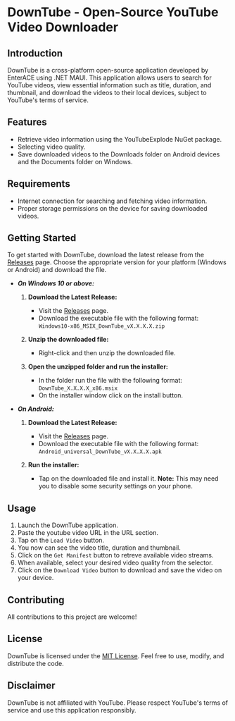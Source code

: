 # DownTube - Open-Source YouTube Video Downloader

## Introduction

DownTube is a cross-platform open-source application developed by EnterACE using .NET MAUI. This application allows users to search for YouTube videos, view essential information such as title, duration, and thumbnail, and download the videos to their local devices, subject to YouTube's terms of service.

## Features

- Retrieve video information using the YouTubeExplode NuGet package.
- Selecting video quality.
- Save downloaded videos to the Downloads folder on Android devices and the Documents folder on Windows.

## Requirements

- Internet connection for searching and fetching video information.
- Proper storage permissions on the device for saving downloaded videos.


## Getting Started

To get started with DownTube, download the latest release from the [Releases](https://github.com/enterace/DownTube/releases) page. Choose the appropriate version for your platform (Windows or Android) and download the file.

- ***On Windows 10 or above:***
	1. **Download the Latest Release:**
	   - Visit the [Releases](https://github.com/enterace/DownTube/releases) page.
	   - Download the executable file with the following format:
		   `Windows10-x86_MSIX_DownTube_vX.X.X.X.zip`

	2. **Unzip the downloaded file:**
	   - Right-click and then unzip the downloaded file.

	3. **Open the unzipped folder and run the installer:**
	   - In the folder run the file with the following format:
		    `DownTube_X.X.X.X_x86.msix`
		- On the installer window click on the install button.
	
- ***On Android:***
	1. **Download the Latest Release:**
	   - Visit the [Releases](https://github.com/enterace/DownTube/releases) page.
	   - Download the executable file with the following format:
		   `Android_universal_DownTube_vX.X.X.X.apk`

	2. **Run the installer:**
	   - Tap on the downloaded file and install it. 
		**Note:** This may need you to disable some security settings on your phone.
		

## Usage

1. Launch the DownTube application.
2. Paste the youtube video URL in the URL section.
3. Tap on the `Load Video` button.
4. You now can see the video title, duration and thumbnail.
5. Click on the `Get Manifest` button to retreve available video streams.
6. When available, select your desired video quality from the selector.
7. Click on the `Download Video` button to download and save the video on your device.

## Contributing

All contributions to this project are welcome!

## License

DownTube is licensed under the [MIT License](https://github.com/enterace/DownTube/blob/main/LICENSE). Feel free to use, modify, and distribute the code.

## Disclaimer

DownTube is not affiliated with YouTube. Please respect YouTube's terms of service and use this application responsibly.